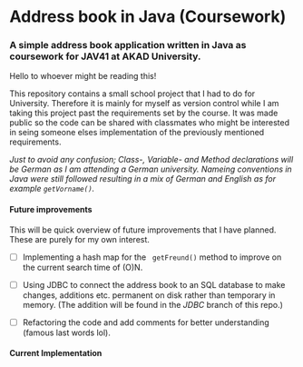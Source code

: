 # Address book in Java (Coursework) 

### A simple address book application written in Java as coursework for JAV41 at AKAD University.

Hello to whoever might be reading this!

This repository contains a small school project that I had to do for University. 
Therefore it is mainly for myself as version control while I am taking this project past the requirements set by the course. It was made public so the code can be shared with classmates who might be interested in seing someone elses implementation of the previously mentioned requirements.


*Just to avoid any confusion;  Class-, Variable- and Method declarations will be German as I am attending a German university. Nameing conventions in Java were still followed resulting in a mix of German and English as for example ```getVorname()```.* 

#### Future improvements

This will be quick overview of future improvements that I have planned. These are purely for my own interest.

- [ ] Implementing a hash map for the ``` getFreund()``` method to improve on the current search time of (O)N. 
- [ ] Using JDBC to connect the address book to an SQL database to make changes, additions etc. permanent on disk rather than temporary in memory. (The addition will be found in the *JDBC* branch of this repo.)
- [ ] Refactoring the code and add comments for better understanding (famous last words lol). 


#### Current Implementation 

